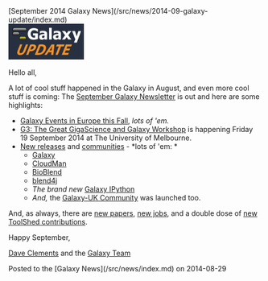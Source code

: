 <div class='newsItemHeader'>[September 2014 Galaxy News](/src/news/2014-09-galaxy-update/index.md)</div>

<div class='right'>
<a href='/src/galaxy-updates/2014-09/index.md'><img src="/src/images/logos/GalaxyUpdate200.png" alt="Galaxy Updates" width=150 /></a>
</div>

Hello all,

A lot of cool stuff happened in the Galaxy in August, and even more cool stuff is coming: The [September Galaxy Newsletter](/src/galaxy-updates/2014-09/index.md) is out and here are some highlights:
 
* [Galaxy Events in Europe this Fall](/src/galaxy-updates/2014-09/index.md#galaxy-events-in-europe-fall-2014), *lots of 'em.*
* [G3: The Great GigaScience and Galaxy Workshop](/src/galaxy-updates/2014-09/index.md#the-great-gigascience-and-galaxy-workshop) is happening Friday 19 September 2014 at The University of Melbourne.
* [New releases](/src/galaxy-updates/2014-09/index.md#new-releases) and [communities](/src/galaxy-updates/2014-09/index.md#galaxy-uk-community-launched) - *lots of 'em: *
  * [Galaxy](/src/galaxy-updates/2014-09/index.md#august-11-2014-galaxy-distribution)
  * [CloudMan](/src/galaxy-updates/2014-09/index.md#august-2014-cloudman-release)
  * [BioBlend](/src/galaxy-updates/2014-09/index.md#bioblend-051-release)
  * [blend4j](/src/galaxy-updates/2014-09/index.md#blend4j-011-release)
  * *The brand new* [Galaxy IPython](/src/galaxy-updates/2014-09/index.md#galaxy-ipython)
  * *And,* the [Galaxy-UK Community](/src/galaxy-updates/2014-09/index.md#galaxy-uk-community-launched) was launched too.

And, as always, there are [new papers](/src/galaxy-updates/2014-09/index.md#new-papers), [new jobs](/src/galaxy-updates/2014-09/index.md#whos-hiring), and a double dose of [new ToolShed contributions](/src/galaxy-updates/2014-09/index.md#toolshed-contributions).

Happy September,

[Dave Clements](/src/people/dave-clements/index.md) and the [Galaxy Team](/src/galaxy-team/index.md)

<div class='newsItemFooter'>Posted to the [Galaxy News](/src/news/index.md) on 2014-08-29 </div>

